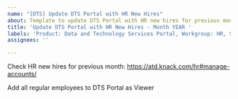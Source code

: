 ```yaml
---
name: "[DTS] Update DTS Portal with HR New Hires"
about: Template to update DTS Portal with HR new hires for previous month
title: 'Update DTS Portal with HR New Hires - Month YEAR '
labels: 'Product: Data and Technology Services Portal, Workgroup: HR, Service: Apps, Type: IT Support'
assignees: ''

---
```


Check HR new hires for previous month:
https://atd.knack.com/hr#manage-accounts/

Add all regular employees to DTS Portal as Viewer
